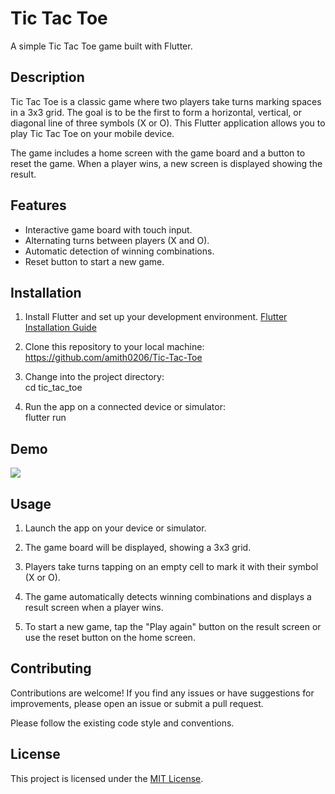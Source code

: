 # Tic Tac Toe

A simple Tic Tac Toe game built with Flutter.

## Description

Tic Tac Toe is a classic game where two players take turns marking spaces in a 3x3 grid. The goal is to be the first to form a horizontal, vertical, or diagonal line of three symbols (X or O). This Flutter application allows you to play Tic Tac Toe on your mobile device.

The game includes a home screen with the game board and a button to reset the game. When a player wins, a new screen is displayed showing the result.


## Features

- Interactive game board with touch input.
- Alternating turns between players (X and O).
- Automatic detection of winning combinations.
- Reset button to start a new game.

## Installation

1. Install Flutter and set up your development environment. [Flutter Installation Guide](https://flutter.dev/docs/get-started/install)

2. Clone this repository to your local machine: https://github.com/amith0206/Tic-Tac-Toe
  
3. Change into the project directory: \
   cd tic_tac_toe


4. Run the app on a connected device or simulator: \
flutter run


## Demo
![](https://github.com/amith0206/Tic-Tac-Toe/blob/main/demo.gif)
## Usage

1. Launch the app on your device or simulator.

2. The game board will be displayed, showing a 3x3 grid.

3. Players take turns tapping on an empty cell to mark it with their symbol (X or O).

4. The game automatically detects winning combinations and displays a result screen when a player wins.

5. To start a new game, tap the "Play again" button on the result screen or use the reset button on the home screen.

## Contributing

Contributions are welcome! If you find any issues or have suggestions for improvements, please open an issue or submit a pull request.

Please follow the existing code style and conventions.

## License

This project is licensed under the [MIT License](LICENSE).



   



